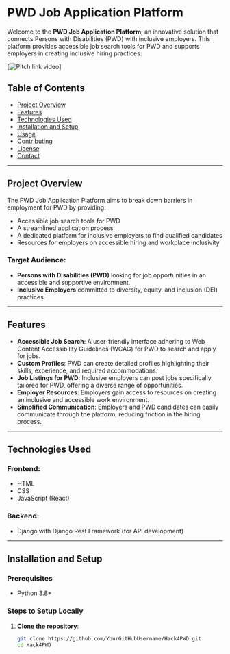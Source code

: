 
# **PWD Job Application Platform**

Welcome to the **PWD Job Application Platform**, an innovative solution that connects Persons with Disabilities (PWD) with inclusive employers. This platform provides accessible job search tools for PWD and supports employers in creating inclusive hiring practices.

[![Pitch link video](https://www.loom.com/share/108be04041b24e2ab8338bc9cfacbc82?sid=e44a4e27-c481-4cb6-9d81-5ff4efc42c82)]


## **Table of Contents**
- [Project Overview](#project-overview)
- [Features](#features)
- [Technologies Used](#technologies-used)
- [Installation and Setup](#installation-and-setup)
- [Usage](#usage)
- [Contributing](#contributing)
- [License](#license)
- [Contact](#contact)

---

## **Project Overview**

The PWD Job Application Platform aims to break down barriers in employment for PWD by providing:
- Accessible job search tools for PWD
- A streamlined application process
- A dedicated platform for inclusive employers to find qualified candidates
- Resources for employers on accessible hiring and workplace inclusivity

### **Target Audience**:
- **Persons with Disabilities (PWD)** looking for job opportunities in an accessible and supportive environment.
- **Inclusive Employers** committed to diversity, equity, and inclusion (DEI) practices.

---

## **Features**

- **Accessible Job Search**: A user-friendly interface adhering to Web Content Accessibility Guidelines (WCAG) for PWD to search and apply for jobs.
- **Custom Profiles**: PWD can create detailed profiles highlighting their skills, experience, and required accommodations.
- **Job Listings for PWD**: Inclusive employers can post jobs specifically tailored for PWD, offering a diverse range of opportunities.
- **Employer Resources**: Employers gain access to resources on creating an inclusive and accessible work environment.
- **Simplified Communication**: Employers and PWD candidates can easily communicate through the platform, reducing friction in the hiring process.

---

## **Technologies Used**

### **Frontend**:
- HTML
- CSS
- JavaScript (React)

### **Backend**:
- Django with Django Rest Framework (for API development)

---

## **Installation and Setup**

### **Prerequisites**
- Python 3.8+


### **Steps to Setup Locally**

1. **Clone the repository**:
   ```bash
   git clone https://github.com/YourGitHubUsername/Hack4PWD.git
   cd Hack4PWD
   ```
